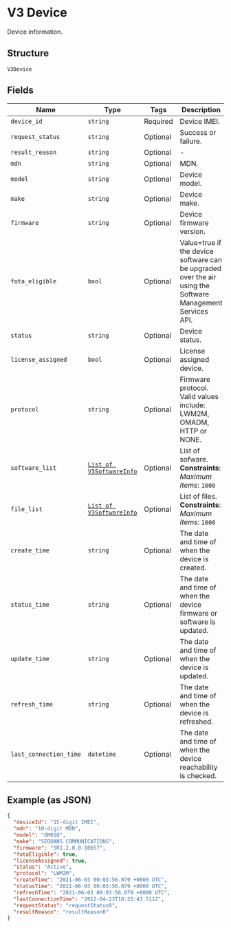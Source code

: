
# V3 Device

Device information.

## Structure

`V3Device`

## Fields

| Name | Type | Tags | Description |
|  --- | --- | --- | --- |
| `device_id` | `string` | Required | Device IMEI. |
| `request_status` | `string` | Optional | Success or failure. |
| `result_reason` | `string` | Optional | - |
| `mdn` | `string` | Optional | MDN. |
| `model` | `string` | Optional | Device model. |
| `make` | `string` | Optional | Device make. |
| `firmware` | `string` | Optional | Device firmware version. |
| `fota_eligible` | `bool` | Optional | Value=true if the device software can be upgraded over the air using the Software Management Services API. |
| `status` | `string` | Optional | Device status. |
| `license_assigned` | `bool` | Optional | License assigned device. |
| `protocol` | `string` | Optional | Firmware protocol. Valid values include: LWM2M, OMADM, HTTP or NONE. |
| `software_list` | [`List of V3SoftwareInfo`](../../doc/models/v3-software-info.md) | Optional | List of sofware.<br>**Constraints**: *Maximum Items*: `1000` |
| `file_list` | [`List of V3SoftwareInfo`](../../doc/models/v3-software-info.md) | Optional | List of files.<br>**Constraints**: *Maximum Items*: `1000` |
| `create_time` | `string` | Optional | The date and time of when the device is created. |
| `status_time` | `string` | Optional | The date and time of when the device firmware or software is updated. |
| `update_time` | `string` | Optional | The date and time of when the device is updated. |
| `refresh_time` | `string` | Optional | The date and time of when the device is refreshed. |
| `last_connection_time` | `datetime` | Optional | The date and time of when the device reachability is checked. |

## Example (as JSON)

```json
{
  "deviceId": "15-digit IMEI",
  "mdn": "10-digit MDN",
  "model": "GM01Q",
  "make": "SEQUANS COMMUNICATIONS",
  "firmware": "SR1.2.0.0-10657",
  "fotaEligible": true,
  "licenseAssigned": true,
  "status": "Active",
  "protocol": "LWM2M",
  "createTime": "2021-06-03 00:03:56.079 +0000 UTC",
  "statusTime": "2021-06-03 00:03:56.079 +0000 UTC",
  "refreshTime": "2021-06-03 00:03:56.079 +0000 UTC",
  "lastConnectionTime": "2012-04-23T18:25:43.511Z",
  "requestStatus": "requestStatus0",
  "resultReason": "resultReason0"
}
```

